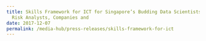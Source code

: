 ```yaml
---
title: Skills Framework for ICT for Singapore’s Budding Data Scientists, Cyber
  Risk Analysts, Companies and
date: 2017-12-07
permalink: /media-hub/press-releases/skills-framework-for-ict
---
```

